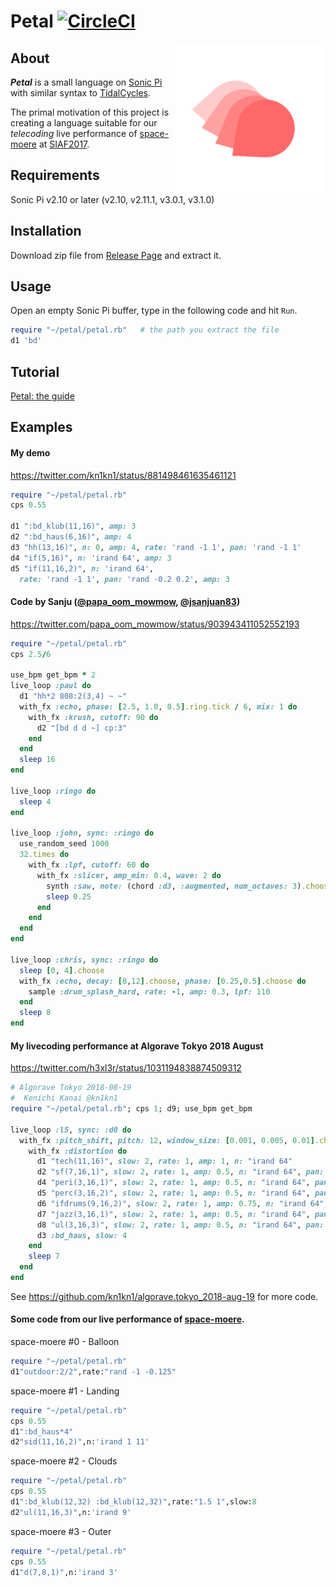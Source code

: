 # Petal [![CircleCI](https://circleci.com/gh/siaflab/petal.svg?style=svg)](https://circleci.com/gh/siaflab/petal)
<img src="logo/p1.cfdg.png" alt="Petal logo" title="Petal" width="240" height="240" align="right" />

## About

_**Petal**_ is a small language on [Sonic Pi](http://sonic-pi.net/) with similar syntax to [TidalCycles](https://tidalcycles.org).

The primal motivation of this project is creating a language suitable for our _telecoding_ live performance of [space-moere](http://space-moere.org/) at [SIAF2017](http://siaf.jp/en/).

## Requirements

Sonic Pi v2.10 or later (v2.10, v2.11.1, v3.0.1, v3.1.0)

## Installation

Download zip file from [Release Page](https://github.com/siaflab/petal/releases/) and extract it.

## Usage

Open an empty Sonic Pi buffer, type in the following code and hit `Run`.

```ruby
require "~/petal/petal.rb"   # the path you extract the file
d1 'bd'
```

## Tutorial

[Petal: the guide](https://github.com/siaflab/petal/blob/master/patterns.md)

## Examples

#### My demo
https://twitter.com/kn1kn1/status/881498461635461121

```ruby
require "~/petal/petal.rb"
cps 0.55

d1 ":bd_klub(11,16)", amp: 3
d2 ":bd_haus(6,16)", amp: 4
d3 "hh(13,16)", n: 0, amp: 4, rate: 'rand -1 1', pan: 'rand -1 1'
d4 "if(5,16)", n: 'irand 64', amp: 3
d5 "if(11,16,2)", n: 'irand 64',
  rate: 'rand -1 1', pan: 'rand -0.2 0.2', amp: 3
```

#### Code by Sanju ([@papa_oom_mowmow](https://twitter.com/papa_oom_mowmow/), [@jsanjuan83](https://github.com/jsanjuan83))
https://twitter.com/papa_oom_mowmow/status/903943411052552193

```ruby
require "~/petal/petal.rb"
cps 2.5/6

use_bpm get_bpm * 2
live_loop :paul do
  d1 "hh*2 808:2(3,4) ~ ~"
  with_fx :echo, phase: [2.5, 1.0, 0.5].ring.tick / 6, mix: 1 do
    with_fx :krush, cutoff: 90 do
      d2 "[bd d d ~] cp:3"
    end
  end
  sleep 16
end

live_loop :ringo do
  sleep 4
end

live_loop :john, sync: :ringo do
  use_random_seed 1000
  32.times do
    with_fx :lpf, cutoff: 60 do
      with_fx :slicer, amp_min: 0.4, wave: 2 do
        synth :saw, note: (chord :d3, :augmented, num_octaves: 3).choose, release: 4.5 unless one_in 3
        sleep 0.25
      end
    end
  end
end

live_loop :chris, sync: :ringo do
  sleep [0, 4].choose
  with_fx :echo, decay: [8,12].choose, phase: [0.25,0.5].choose do
    sample :drum_splash_hard, rate: -1, amp: 0.3, lpf: 110
  end
  sleep 8
end
```

#### My livecoding performance at Algorave Tokyo 2018 August
https://twitter.com/h3xl3r/status/1031194838874509312

```ruby
# Algorave Tokyo 2018-08-19
#  Kenichi Kanai @kn1kn1
require "~/petal/petal.rb"; cps 1; d9; use_bpm get_bpm

live_loop :l5, sync: :d0 do
  with_fx :pitch_shift, pitch: 12, window_size: [0.001, 0.005, 0.01].choose do
    with_fx :distortion do
      d1 "tech(11,16)", slow: 2, rate: 1, amp: 1, n: "irand 64"
      d2 "sf(7,16,1)", slow: 2, rate: 1, amp: 0.5, n: "irand 64", pan: "rand -0.5 0.5"
      d4 "peri(3,16,1)", slow: 2, rate: 1, amp: 0.5, n: "irand 64", pan: "rand -0.5 0.5"
      d5 "perc(3,16,2)", slow: 2, rate: 1, amp: 0.5, n: "irand 64", pan: "rand -0.5 0.5"
      d6 "ifdrums(9,16,2)", slow: 2, rate: 1, amp: 0.75, n: "irand 64", pan: "rand -0.5 0.5"
      d7 "jazz(3,16,1)", slow: 2, rate: 1, amp: 0.5, n: "irand 64", pan: "rand -0.5 0.5"
      d8 "ul(3,16,3)", slow: 2, rate: 1, amp: 0.5, n: "irand 64", pan: "rand -0.5 0.5"
      d3 :bd_haus, slow: 4
    end
    sleep 7
  end
end
```

See https://github.com/kn1kn1/algorave.tokyo_2018-aug-19 for more code.

#### Some code from our live performance of [space-moere](http://space-moere.org/).

space-moere #0 - Balloon

```ruby
require "~/petal/petal.rb"
d1"outdoor:2/2",rate:"rand -1 -0.125"
```

space-moere #1 - Landing

```ruby
require "~/petal/petal.rb"
cps 0.55
d1":bd_haus*4"
d2"sid(11,16,2)",n:'irand 1 11'
```

space-moere #2 - Clouds

```ruby
require "~/petal/petal.rb"
cps 0.55
d1":bd_klub(12,32) :bd_klub(12,32)",rate:"1.5 1",slow:8
d2"ul(11,16,3)",n:'irand 9'
```

space-moere #3 - Outer

```ruby
require "~/petal/petal.rb"
cps 0.55
d1"d(7,8,1)",n:'irand 3'
```
